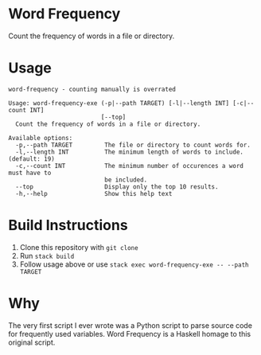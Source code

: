 # Word Frequency
Count the frequency of words in a file or directory.

# Usage
```
word-frequency - counting manually is overrated

Usage: word-frequency-exe (-p|--path TARGET) [-l|--length INT] [-c|--count INT]
                          [--top]
  Count the frequency of words in a file or directory.

Available options:
  -p,--path TARGET         The file or directory to count words for.
  -l,--length INT          The minimum length of words to include. (default: 19)
  -c,--count INT           The minimum number of occurences a word must have to
                           be included.
  --top                    Display only the top 10 results.
  -h,--help                Show this help text
```

# Build Instructions
1. Clone this repository with `git clone`
2. Run `stack build`
3. Follow usage above or use `stack exec word-frequency-exe -- --path TARGET`

# Why
The very first script I ever wrote was a Python script to parse source code for frequently used variables. Word Frequency is a Haskell homage to this original script.
